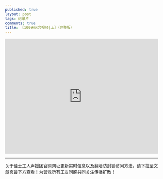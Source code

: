 ```yaml
---
published: true
layout: post
tags: 纪录片
comments: true
title: 【100天纪念视频|上】（完整版）
---
```

<div style="width: 100%; height: 0px; position: relative; padding-bottom: 75.000%;"><iframe src="https://protonmail-360.wistia.com/medias/y6xpbkw4vg" frameborder="0" width="100%" height="100%" allowfullscreen style="width: 100%; height: 100%; position: absolute;"></iframe></div>



---
关于佳士工人声援团官网网址更新实时信息以及翻墙防封锁访问方法，请下拉至文章页最下方查看！为营救所有工友同胞共同关注传播扩散！
